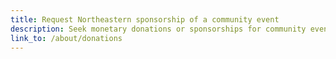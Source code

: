 ```yaml
---
title: Request Northeastern sponsorship of a community event
description: Seek monetary donations or sponsorships for community events held in neighborhoods near Northeastern’s Boston campus.
link_to: /about/donations
---
```

